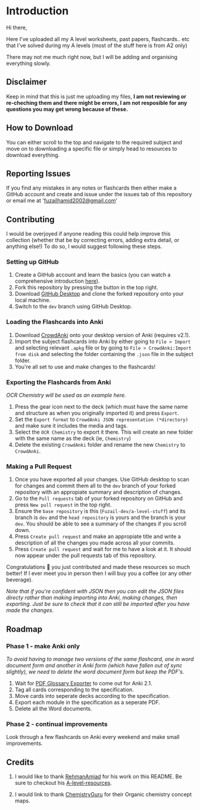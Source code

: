 # Introduction

Hi there,

Here I've uploaded all my A level worksheets, past papers, flashcards.. etc that I've solved during my A levels (most of the stuff here is from A2 only)

There may not me much right now, but I will be adding and organising everything slowly. 

## Disclaimer
Keep in mind that this is just me uploading my files, **I am not reviewing or re-cheching them and there might be errors, I am not resposible for any questions you may get wrong because of these.**

## How to Download
You can either scroll to the top and navigate to the required subject and move on to downloading a specific file or simply head to resources to download everything.

## Reporting Issues
If you find any mistakes in any notes or flashcards then either make a GitHub account and create and issue under the issues tab of this repository or email me at 'fuzailhamid2002@gmail.com'

## Contributing
I would be overjoyed if anyone reading this could help improve this collection (whether that be by correcting errors, adding extra detail, or anything else!) To do so, I would suggest following these steps.

### Setting up GitHub
1. Create a GitHub account and learn the basics (you can watch a comprehensive introduction [here](https://www.youtube.com/watch?v=RGOj5yH7evk)).
2. Fork this repository by pressing the button in the top right.
3. Download [GitHub Desktop](https://desktop.github.com/) and clone the forked repository onto your local machine.
4. Switch to the `dev` branch using GitHub Desktop.

### Loading the Flashcards into Anki
1. Download [CrowdAnki](https://ankiweb.net/shared/info/1788670778) onto your desktop version of Anki (requires v2.1).
2. Import the subject flashcards into Anki by either going to `File > Import` and selecting relevant `.apkg` file or by going to `File > CrowdAnki:Import from disk` and selecting the folder containing the `.json` file in the subject folder.
3. You're all set to use and make changes to the flashcards!

### Exporting the Flashcards from Anki
_OCR Chemistry will be used as an example here._

1. Press the gear icon next to the deck (which must have the same name and structure as when you originally imported it) and press `Export`.
2. Set the `Export format` to `CrowdAnki JSON representation (*directory)` and make sure it includes the media and tags.
3. Select the `OCR Chemistry` to export it there. This will create an new folder with the same name as the deck (ie, `Chemistry`)
4. Delete the existing `CrowdAnki` folder and rename the new `Chemistry` to `CrowdAnki`.

### Making a Pull Request
1. Once you have exported all your changes. Use GitHub desktop to scan for changes and commit them all to the `dev` branch of your forked repository with an appropiate summary and description of changes.
2. Go to the `Pull requests` tab of your forked repository on GitHub and press `New pull request` in the top right.
3. Ensure the `base repository` is this (`Fuzail-dev/a-level-stuff`) and its branch is `dev` and the `head repository` is yours and the branch is your `dev`. You should be able to see a summary of the changes if you scroll down.
4. Press `Create pull request` and make an appropiate title and write a description of all the changes you made across all your commits.
5. Press `Create pull request` and wait for me to have a look at it. It should now appear under the pull requests tab of this repository.

Congratulations 🎉 you just contributed and made these resources so much better! If I ever meet you in person then I will buy you a coffee (or any other beverage). 

_Note that if you're confident with JSON then you can edit the JSON files directy rather than making importing into Anki, making changes, then exporting. Just be sure to check that it can still be imported after you have made the changes._

## Roadmap
### Phase 1 - make Anki only
_To avoid having to manage two versions of the same flashcard, one in word document form and another in Anki form (which have fallen out of sync slightly), we need to delete the word document form but keep the PDF's._

1. Wait for [PDF Glossary Exporter](https://ankiweb.net/shared/info/1334168683) to come out for Anki 2.1.
2. Tag all cards corresponding to the specification.
3. Move cards into seperate decks according to the specification.
4. Export each module in the specification as a seperate PDF.
5. Delete all the Word documents.

### Phase 2 - continual improvements
Look through a few flashcards on Anki every weekend and make small improvements.

## Credits
1) I would like to thank [RehmanAmjad](https://github.com/RehmanAmjad) for his work on this README. Be sure to checkout his [A-level-resources](https://github.com/RehmanAmjad/a-level-resources).

2) I would link to thank [ChemistryGuru](https://chemistryguru.com.sg) for their Organic chemistry concept maps.
